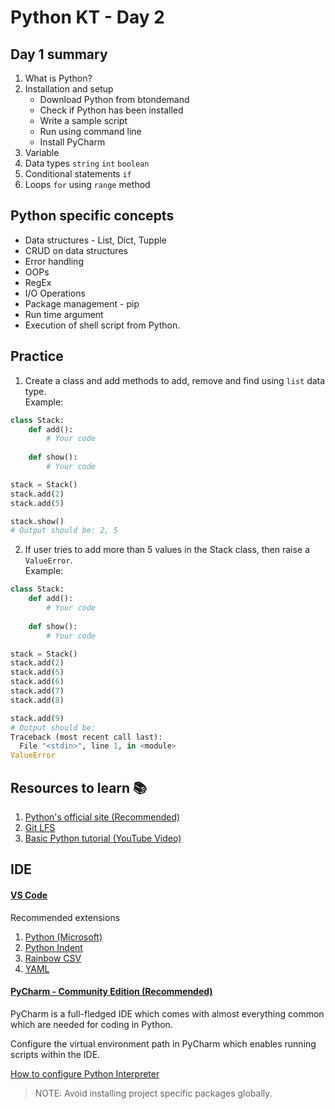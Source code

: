 # Python KT - Day 2

## Day 1 summary

1. What is Python?
2. Installation and setup
   - Download Python from btondemand
   - Check if Python has been installed
   - Write a sample script
   - Run using command line
   - Install PyCharm
3. Variable
4. Data types `string` `int` `boolean`
5. Conditional statements `if`
6. Loops `for` using `range` method


## Python specific concepts

- Data structures - List, Dict, Tupple
- CRUD on data structures
- Error handling
- OOPs
- RegEx
- I/O Operations
- Package management - pip
- Run time argument
- Execution of shell script from Python.

## Practice

1. Create a class and add methods to add, remove and find using `list` data type.
<br>Example:
```python
class Stack:
    def add():
        # Your code
    
    def show():
        # Your code

stack = Stack()
stack.add(2)
stack.add(5)

stack.show()
# Output should be: 2, 5
```
2. If user tries to add more than 5 values in the Stack class, then raise a `ValueError`.
<br>Example:
```python
class Stack:
    def add():
        # Your code
    
    def show():
        # Your code

stack = Stack()
stack.add(2)
stack.add(5)
stack.add(6)
stack.add(7)
stack.add(8)

stack.add(9)
# Output should be:
Traceback (most recent call last):
  File "<stdin>", line 1, in <module>
ValueError
```
## Resources to learn 📚

1. [Python's official site (Recommended)](https://docs.python.org/3/library/index.html)
2. [Git LFS](https://github.com/git-lfs/git-lfs)
3. [Basic Python tutorial (YouTube Video)](https://www.youtube.com/watch?v=eWRfhZUzrAc)


## IDE

#### [VS Code](https://code.visualstudio.com/)

Recommended extensions

1. [Python (Microsoft)](https://marketplace.visualstudio.com/items?itemName=ms-python.python)
2. [Python Indent](https://marketplace.visualstudio.com/items?itemName=KevinRose.vsc-python-indent)
3. [Rainbow CSV](https://marketplace.visualstudio.com/items?itemName=mechatroner.rainbow-csv)
4. [YAML](https://marketplace.visualstudio.com/items?itemName=redhat.vscode-yaml)

#### [PyCharm - Community Edition (Recommended)](https://www.jetbrains.com/pycharm/download/#section=windows)

PyCharm is a full-fledged IDE which comes with almost everything common which are needed for coding in Python.

Configure the virtual environment path in PyCharm which enables running scripts within the IDE.

[How to configure Python Interpreter](https://www.jetbrains.com/help/pycharm/configuring-python-interpreter.html)

> NOTE: Avoid installing project specific packages globally.
